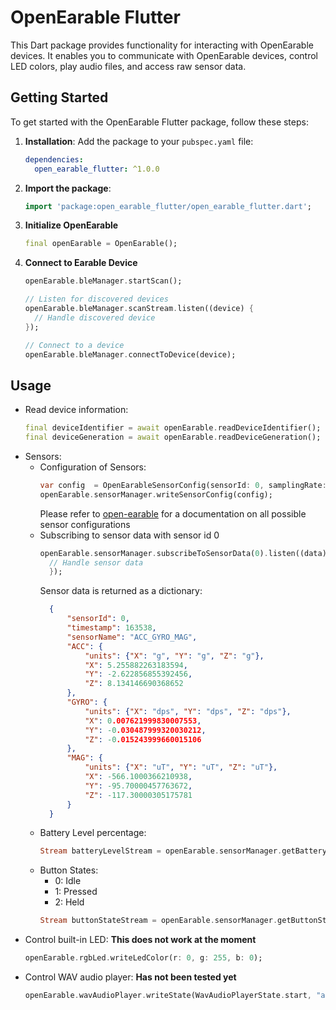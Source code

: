 # OpenEarable Flutter

This Dart package provides functionality for interacting with OpenEarable devices. It enables you to communicate with OpenEarable devices, control LED colors, play audio files, and access raw sensor data.

## Getting Started

To get started with the OpenEarable Flutter package, follow these steps:

1. **Installation**: Add the package to your `pubspec.yaml` file:

   ```yaml
   dependencies:
     open_earable_flutter: ^1.0.0
     ```
2. **Import the package**: 
   ```dart
   import 'package:open_earable_flutter/open_earable_flutter.dart';
   ```
3. **Initialize OpenEarable**
   ```dart
   final openEarable = OpenEarable();
   ```
4. **Connect to Earable Device**
   ```dart
   openEarable.bleManager.startScan();

   // Listen for discovered devices
   openEarable.bleManager.scanStream.listen((device) {
     // Handle discovered device
   });

   // Connect to a device
   openEarable.bleManager.connectToDevice(device);

   ```
## Usage
- Read device information:
	```dart
	final deviceIdentifier = await openEarable.readDeviceIdentifier();
	final deviceGeneration = await openEarable.readDeviceGeneration();
	```
- Sensors:
	- Configuration of Sensors:
	  ```dart
	  var config  = OpenEarableSensorConfig(sensorId: 0, samplingRate: 30, latency: 0);
	  openEarable.sensorManager.writeSensorConfig(config);
	  ```
	  Please refer to [open-earable](https://github.com/OpenEarable/open-earable/tree/v4_experimental_mess#LED) for a documentation on all possible sensor configurations
	- Subscribing to sensor data with sensor id 0
	  ```dart
	  openEarable.sensorManager.subscribeToSensorData(0).listen((data) {
		// Handle sensor data
		});
	  ```
	  Sensor data is returned as a dictionary:
	  ```json
		{
			"sensorId": 0,
			"timestamp": 163538,
			"sensorName": "ACC_GYRO_MAG",
			"ACC": {
				"units": {"X": "g", "Y": "g", "Z": "g"},
				"X": 5.255882263183594,
				"Y": -2.622856855392456,
				"Z": 8.134146690368652
			},
			"GYRO": {
				"units": {"X": "dps", "Y": "dps", "Z": "dps"},
				"X": 0.007621999830007553,
				"Y": -0.030487999320030212,
				"Z": -0.015243999660015106
			},
			"MAG": {
				"units": {"X": "uT", "Y": "uT", "Z": "uT"},
				"X": -566.1000366210938,
				"Y": -95.70000457763672,
				"Z": -117.30000305175781
			}
		}
	  ```
	- Battery Level percentage:
	  ```dart
	  Stream batteryLevelStream = openEarable.sensorManager.getBatteryLevelStream();
	  ```
	 - Button States:
		- 0: Idle
		- 1: Pressed
		- 2: Held
		 ```dart
		 Stream buttonStateStream = openEarable.sensorManager.getButtonStateStream();
		 ```
 - Control built-in LED:
	 **This does not work at the moment**
	 ```dart
	 openEarable.rgbLed.writeLedColor(r: 0, g: 255, b: 0);
	 ```
- Control WAV audio player:
  **Has not been tested yet**
	 ```dart
	 openEarable.wavAudioPlayer.writeState(WavAudioPlayerState.start, "audio.wav");
	 ```